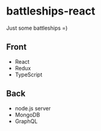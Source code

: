 # battleships-react
Just some battleships =)

## Front
* React
* Redux
* TypeScript

## Back
* node.js server
* MongoDB
* GraphQL